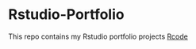 # Rstudio-Portfolio
This repo contains my Rstudio portfolio projects
[Rcode](https://rpubs.com/adiamidia)
